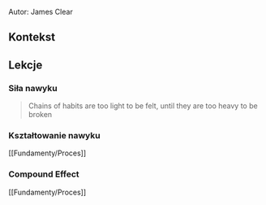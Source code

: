 Autor: James Clear

## Kontekst 

## Lekcje

### Siła nawyku
> Chains of habits are too light to be felt, until they are too heavy to be broken

### Kształtowanie nawyku
[[Fundamenty/Proces]]

### Compound Effect
[[Fundamenty/Proces]]
